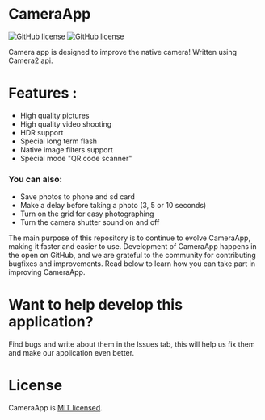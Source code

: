 # CameraApp

[![GitHub license](https://img.shields.io/badge/license-MIT-blue.svg)](https://github.com/facebook/react/blob/master/LICENSE) [![GitHub license](https://img.shields.io/badge/Android%20API-22%2B-brightgreen.svg)](https://developer.android.com/preview)

Camera app is designed to improve the native camera! Written using Camera2 api.

# Features :

  - High quality pictures
  - High quality video shooting
  - HDR support
  - Special long term flash
  - Native image filters support
  - Special mode "QR code scanner"

### You can also:
  - Save photos to phone and sd card
  - Make a delay before taking a photo (3, 5 or 10 seconds)
  - Turn on the grid for easy photographing
  - Turn the camera shutter sound on and off

The main purpose of this repository is to continue to evolve CameraApp, making it faster and easier to use. Development of CameraApp happens in the open on GitHub, and we are grateful to the community for contributing bugfixes and improvements. Read below to learn how you can take part in improving CameraApp.

# Want to help develop this application? 
Find bugs and write about them in the Issues tab, this will help us fix them and make our application even better.

# License

CameraApp is [MIT licensed](./LICENSE).
